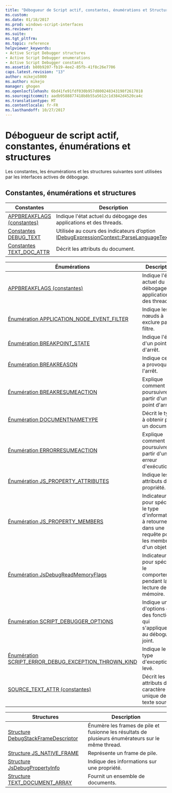 ```yaml
---
title: "Débogueur de Script actif, constantes, énumérations et Structures | Documents Microsoft"
ms.custom: 
ms.date: 01/18/2017
ms.prod: windows-script-interfaces
ms.reviewer: 
ms.suite: 
ms.tgt_pltfrm: 
ms.topic: reference
helpviewer_keywords:
- Active Script Debugger structures
- Active Script Debugger enumerations
- Active Script Debugger constants
ms.assetid: b80b9207-fb19-4ee2-85fb-41f8c26e7706
caps.latest.revision: "13"
author: mikejo5000
ms.author: mikejo
manager: ghogen
ms.openlocfilehash: 6bd41fe91fdf030b957d800248343198f2617018
ms.sourcegitcommit: aadb9588877418b8b55a5612c1d3842d4520ca4c
ms.translationtype: MT
ms.contentlocale: fr-FR
ms.lasthandoff: 10/27/2017
---
```

# <a name="active-script-debugger-constants-enumerations-and-structures"></a>Débogueur de script actif, constantes, énumérations et structures
Les constantes, les énumérations et les structures suivantes sont utilisées par les interfaces actives de débogage.  
  
## <a name="constants-enumerations-and-structures"></a>Constantes, énumérations et structures  
  
|Constantes|Description|  
|---------------|-----------------|  
|[APPBREAKFLAGS (constantes)](../../winscript/reference/appbreakflags-enumeration.md)|Indique l'état actuel du débogage des applications et des threads.|  
|[Constantes DEBUG_TEXT](../../winscript/reference/debug-text-constants.md)|Utilisée au cours des indicateurs d’option [IDebugExpressionContext::ParseLanguageText](../../winscript/reference/idebugexpressioncontext-parselanguagetext.md).|  
|[Constantes TEXT_DOC_ATTR](../../winscript/reference/text-doc-attr-constants.md)|Décrit les attributs du document.|  
  
|Énumérations|Description|  
|------------------|-----------------|  
|[APPBREAKFLAGS (constantes)](../../winscript/reference/appbreakflags-enumeration.md)|Indique l'état actuel du débogage des applications et des threads.|  
|[Énumération APPLICATION_NODE_EVENT_FILTER](../../winscript/reference/application-node-event-filter-enumeration.md)|Indique les nœuds à exclure par un filtre.|  
|[Énumération BREAKPOINT_STATE](../../winscript/reference/breakpoint-state-enumeration.md)|Indique l'état d'un point d'arrêt.|  
|[Énumération BREAKREASON](../../winscript/reference/breakreason-enumeration.md)|Indique ce qui a provoqué l'arrêt.|  
|[Énumération BREAKRESUMEACTION](../../winscript/reference/breakresumeaction-enumeration.md)|Explique comment poursuivre à partir d'un point d'arrêt.|  
|[Énumération DOCUMENTNAMETYPE](../../winscript/reference/documentnametype-enumeration.md)|Décrit le type à obtenir pour un document.|  
|[Énumération ERRORRESUMEACTION](../../winscript/reference/errorresumeaction-enumeration.md)|Explique comment poursuivre à partir d'une erreur d'exécution.|  
|[Énumération JS_PROPERTY_ATTRIBUTES](../../winscript/reference/js-property-attributes-enumeration.md)|Indique les attributs d'une propriété.|  
|[Énumération JS_PROPERTY_MEMBERS](../../winscript/reference/js-property-members-enumeration.md)|Indicateurs pour spécifier le type d'informations à retourner dans une requête pour les membres d'un objet.|  
|[Énumération JsDebugReadMemoryFlags](../../winscript/reference/jsdebugreadmemoryflags-enumeration.md)|Indicateurs pour spécifier le comportement pendant la lecture de la mémoire.|  
|[Énumération SCRIPT_DEBUGGER_OPTIONS](../../winscript/reference/script-debugger-options-enumeration.md)|Indique un jeu d'options ou des fonctions qui s'appliquent au débogueur joint.|  
|[Énumération SCRIPT_ERROR_DEBUG_EXCEPTION_THROWN_KIND](../../winscript/reference/script-error-debug-exception-thrown-kind-enumeration.md)|Indique le type d'exception levé.|  
|[SOURCE_TEXT_ATTR (constantes)](../../winscript/reference/source-text-attr-enumeration.md)|Décrit les attributs d'un caractère unique de texte source.|  
  
|Structures|Description|  
|----------------|-----------------|  
|[Structure DebugStackFrameDescriptor](../../winscript/reference/debugstackframedescriptor-structure.md)|Énumère les frames de pile et fusionne les résultats de plusieurs énumérateurs sur le même thread.|  
|[Structure JS_NATIVE_FRAME](../../winscript/reference/js-native-frame-structure.md)|Représente un frame de pile.|  
|[Structure JsDebugPropertyInfo](../../winscript/reference/jsdebugpropertyinfo-structure.md)|Indique des informations sur une propriété.|  
|[Structure TEXT_DOCUMENT_ARRAY](../../winscript/reference/text-document-array-structure.md)|Fournit un ensemble de documents.|